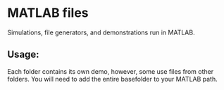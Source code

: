 # MATLAB files
Simulations, file generators, and demonstrations run in MATLAB.

## Usage:
Each folder contains its own demo, however, some use files from other folders. You will need to add the entire basefolder to your MATLAB path.
